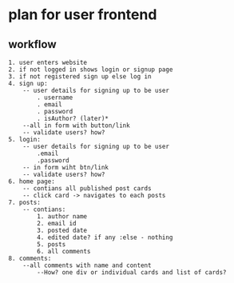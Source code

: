 # plan for user frontend

## workflow

    1. user enters website
    2. if not logged in shows login or signup page
    3. if not registered sign up else log in
    4. sign up:
        -- user details for signing up to be user
            . username
            . email
            . password
            . isAuthor? (later)*
        --all in form with button/link
        -- validate users? how?
    5. login:
        -- user details for signing up to be user
            .email
            .password
        -- in form wiht btn/link
        -- validate users? how?
    6. home page:
        -- contians all published post cards
        -- click card -> navigates to each posts
    7. posts:
        -- contians:
            1. author name
            2. email id
            3. posted date
            4. edited date? if any :else - nothing
            5. posts
            6. all comments
    8. comments:
        --all comments with name and content
            --How? one div or individual cards and list of cards?
